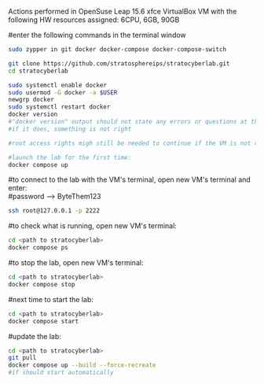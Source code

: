 Actions performed in OpenSuse Leap 15.6 xfce VirtualBox VM with the following HW resources assigned: 6CPU, 6GB, 90GB

#enter the following commands in the terminal window
```bash
sudo zypper in git docker docker-compose docker-compose-switch

git clone https://github.com/stratosphereips/stratocyberlab.git
cd stratocyberlab

sudo systemctl enable docker
sudo usermod -G docker -a $USER
newgrp docker
sudo systemctl restart docker
docker version
#"docker version" output should not state any errors or questions at this point,
#if it does, something is not right

#root access rights migh still be needed to continue if the VM is not restarted or user hasn't loged out

#launch the lab for the first time:
docker compose up
```

#to connect to the lab with the VM's terminal, open new VM's terminal and enter:  
#password --> ByteThem123
```bash
ssh root@127.0.0.1 -p 2222
```
#to check what is running, open new VM's terminal:
```bash
cd <path to stratocyberlab>
docker compose ps
```

#to stop the lab, open new VM's terminal:
```bash
cd <path to stratocyberlab>
docker compose stop
```

#next time to start the lab:
```bash
cd <path to stratocyberlab>
docker compose start
```

#update the lab:
```bash
cd <path to stratocyberlab>
git pull
docker compose up --build --force-recreate
#if should start automatically
```
